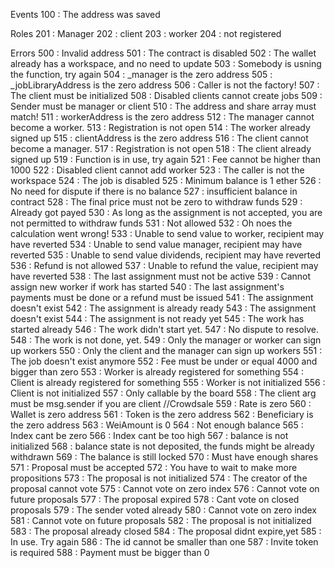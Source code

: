 
Events
100 : The address was saved

Roles
201 : Manager
202 : client
203 : worker
204 : not registered



Errors 
500 : Invalid address
501 : The contract is disabled
502 : The wallet already has a workspace, and no need to update
503 : Somebody is usning the function, try again 
504 : _manager is the zero address
505 : _jobLibraryAddress is the zero address
506 : Caller is not the factory!
507 : The client must be initialized
508 : Disabled clients cannot create jobs
509 : Sender must be manager or client
510 : The address and share array must match!
511 : workerAddress is the zero address
512 : The manager cannot become a worker.
513 : Registration is not open
514 : The worker already signed up
515 : clientAddress is the zero address
516 : The client cannot become a manager.
517 : Registration is not open
518 : The client already signed up
519 : Function is in use, try again
521 : Fee cannot be higher than 1000
522 : Disabled client cannot add worker 
523 : The caller is not the workspace
524 : The job is disabled
525 : Minimum balance is 1 ether
526 : No need for dispute if there is no balance
527 : insufficient balance in contract
528 : The final price must not be zero to withdraw funds
529 : Already got payed
530 : As long as the assignment is not accepted, you are not permitted to withdraw funds
531 : Not allowed
532 : Oh noes the calculation went wrong!
533 : Unable to send value to worker, recipient may have reverted
534 : Unable to send value manager, recipient may have reverted
535 : Unable to send value dividends, recipient may have reverted
536 : Refund is not allowed
537 : Unable to refund the value, recipient may have reverted
538 : The last assignment must not be active
539 : Cannot assign new worker if work has started 
540 : The last assignment's payments must be done or a refund must be issued
541 : The assignment doesn't exist
542 : The assignment is already ready
543 : The assignment doesn't exist
544 : The assignment is not ready yet
545 : The work has started already
546 : The work didn't start yet.
547 : No dispute to resolve.
548 : The work is not done, yet.
549 : Only the manager or worker can sign up workers
550 : Only the client and the manager can sign up workers
551 : The job doesn't exist anymore
552 : Fee must be under or equal 4000 and bigger than zero
553 : Worker is already registered for something
554 : Client is already registered for something
555 : Worker is not initialized
556 : Client is not initialized
557 : Only callable by the board
558 : The client arg must be msg.sender if you are client
//Crowdsale
559 : Rate is zero
560 : Wallet is zero address
561 : Token is the zero address
562 : Beneficiary is the zero address
563 : WeiAmount is 0
564 : Not enough balance
565 : Index cant be zero
566 : Index cant be too high
567 : balance is not initialized
568 : balance state is not deposited, the funds might be already withdrawn
569 : The balance is still locked
570 : Must have enough shares
571 : Proposal must be accepted
572 : You have to wait to make more propositions
573 : The proposal is not initialized
574 : The creator of the proposal cannot vote
575 : Cannot vote on zero index
576 : Cannot vote on future proposals
577 : The proposal expired
578 : Cant vote on closed proposals
579 : The sender voted already
580 : Cannot vote on zero index
581 : Cannot vote on future proposals
582 : The proposal is not initialized
583 : The proposal already closed
584 : The proposal didnt expire,yet
585 : In use. Try again
586 : The id cannot be smaller than one
587 : Invite token is required
588 : Payment must be bigger than 0